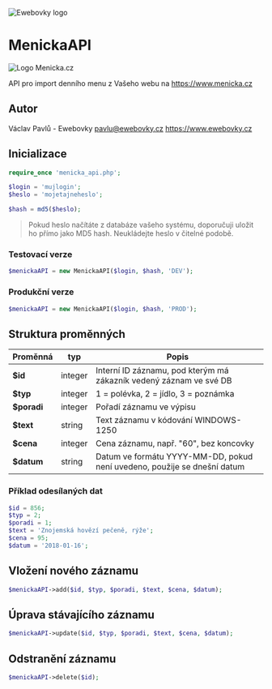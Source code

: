 ![Ewebovky logo](https://scontent-vie1-1.xx.fbcdn.net/v/t1.0-9/300307_143851005784634_13358189_n.jpg?oh=dc3fba62bc1c46640de3bee5a15cd9a8&oe=5ADA83DB)

# MenickaAPI

![Logo Menicka.cz](http://www.menicka.cz/files/podpora/dennimenu_small.png)

API pro import denního menu z Vašeho webu na https://www.menicka.cz

## Autor
Václav Pavlů - Ewebovky
pavlu@ewebovky.cz
https://www.ewebovky.cz

## Inicializace

```php
require_once 'menicka_api.php';

$login = 'mujlogin';
$heslo = 'mojetajneheslo';

$hash = md5($heslo);
```
> Pokud heslo načítáte z databáze vašeho systému, doporučuji uložit ho přímo jako MD5 hash. Neukládejte heslo v čitelné podobě. 

### Testovací verze

```php
$menickaAPI = new MenickaAPI($login, $hash, 'DEV');
```

### Produkční verze

```php
$menickaAPI = new MenickaAPI($login, $hash, 'PROD');
```
## Struktura proměnných

Proměnná | typ | Popis
------------ | ------------- | ---------
**$id** | integer | Interní ID záznamu, pod kterým má zákazník vedený záznam ve své DB
**$typ** | integer | 1 = polévka, 2 = jídlo, 3 = poznámka
**$poradi** | integer | Pořadí záznamu ve výpisu
**$text** | string | Text záznamu v kódování WINDOWS-1250
**$cena** | integer | Cena záznamu, např. "60", bez koncovky
**$datum** | string | Datum ve formátu YYYY-MM-DD, pokud není uvedeno, použije se dnešní datum

### Příklad odesílaných dat

```php
$id = 856;
$typ = 2;
$poradi = 1;
$text = 'Znojemská hovězí pečeně, rýže';
$cena = 95;
$datum = '2018-01-16';
```

## Vložení nového záznamu

```php
$menickaAPI->add($id, $typ, $poradi, $text, $cena, $datum);
```

## Úprava stávajícího záznamu

```php
$menickaAPI->update($id, $typ, $poradi, $text, $cena, $datum);
```
## Odstranění záznamu

```php
$menickaAPI->delete($id);
```
